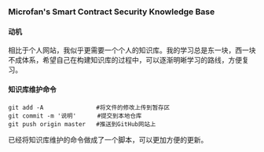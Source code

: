 ### Microfan's Smart Contract Security Knowledge Base

#### 动机

相比于个人网站，我似乎更需要一个个人的知识库。我的学习总是东一块，西一块不成体系，希望自己在构建知识库的过程中，可以逐渐明晰学习的路线，方便复习。

#### 知识库维护命令

```shell
git add -A               #将文件的修改上传到暂存区
git commit -m '说明'      #提交到本地仓库
git push origin master   #推送到GitHub网站上
```

已经将知识库维护的命令做成了一个脚本，可以更加方便的更新。


